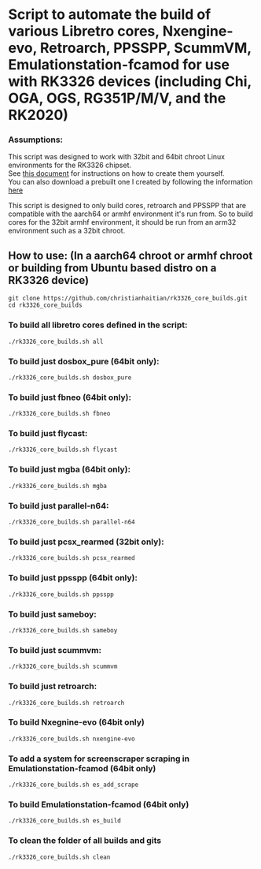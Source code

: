 # Script to automate the build of various Libretro cores, Nxengine-evo, Retroarch, PPSSPP, ScummVM, Emulationstation-fcamod for use with RK3326 devices (including Chi, OGA, OGS, RG351P/M/V, and the RK2020)

### Assumptions:
This script was designed to work with 32bit and 64bit chroot Linux environments for the RK3326 chipset. \
See [this document](https://github.com/christianhaitian/rk3326_core_builds/blob/main/docs/chroot.md) for instructions on how to create them yourself. \
You can also download a prebuilt one I created by following the information [here](https://forum.odroid.com/viewtopic.php?p=306185#p306185)

This script is designed to only build cores, retroarch and PPSSPP that are compatible with the aarch64 or armhf environment it's run from.  So to build cores for the 32bit armhf environment, it should be run from an arm32 environment such as a 32bit chroot.

## How to use: (In a aarch64 chroot or armhf chroot or building from Ubuntu based distro on a RK3326 device)

```
git clone https://github.com/christianhaitian/rk3326_core_builds.git
cd rk3326_core_builds
```

### To build all libretro cores defined in the script:
`./rk3326_core_builds.sh all`

### To build just dosbox_pure (64bit only):
`./rk3326_core_builds.sh dosbox_pure`

### To build just fbneo (64bit only):
`./rk3326_core_builds.sh fbneo`

### To build just flycast:
`./rk3326_core_builds.sh flycast`

### To build just mgba (64bit only):
`./rk3326_core_builds.sh mgba`

### To build just parallel-n64:
`./rk3326_core_builds.sh parallel-n64`

### To build just pcsx_rearmed (32bit only):
`./rk3326_core_builds.sh pcsx_rearmed`

### To build just ppsspp (64bit only):
`./rk3326_core_builds.sh ppsspp`

### To build just sameboy:
`./rk3326_core_builds.sh sameboy`

### To build just scummvm:
`./rk3326_core_builds.sh scummvm`

### To build just retroarch:
`./rk3326_core_builds.sh retroarch`

### To build Nxegnine-evo (64bit only)
`./rk3326_core_builds.sh nxengine-evo`

### To add a system for screenscraper scraping in Emulationstation-fcamod (64bit only)
`./rk3326_core_builds.sh es_add_scrape`

### To build Emulationstation-fcamod (64bit only)
`./rk3326_core_builds.sh es_build`

### To clean the folder of all builds and gits
`./rk3326_core_builds.sh clean`
